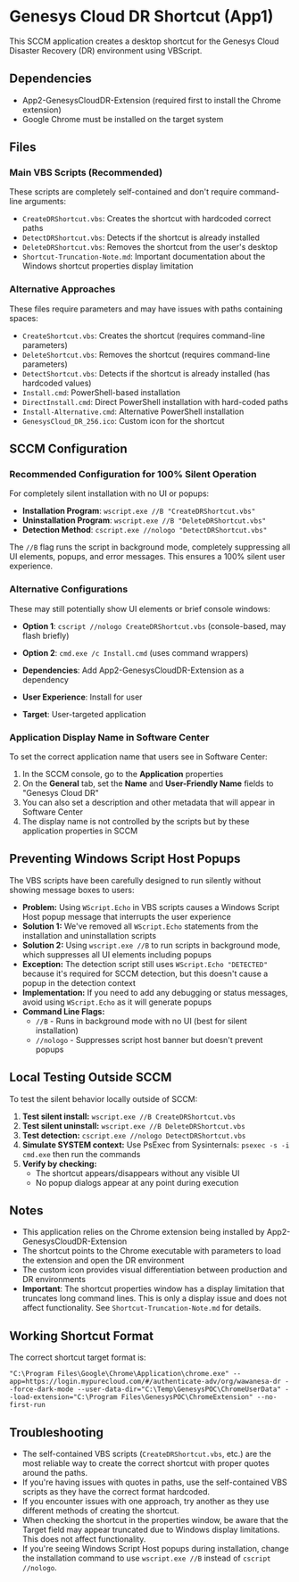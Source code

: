 # Genesys Cloud DR Shortcut (App1)

This SCCM application creates a desktop shortcut for the Genesys Cloud Disaster Recovery (DR) environment using VBScript.

## Dependencies

- App2-GenesysCloudDR-Extension (required first to install the Chrome extension)
- Google Chrome must be installed on the target system

## Files

### Main VBS Scripts (Recommended)
These scripts are completely self-contained and don't require command-line arguments:

- `CreateDRShortcut.vbs`: Creates the shortcut with hardcoded correct paths
- `DetectDRShortcut.vbs`: Detects if the shortcut is already installed
- `DeleteDRShortcut.vbs`: Removes the shortcut from the user's desktop
- `Shortcut-Truncation-Note.md`: Important documentation about the Windows shortcut properties display limitation

### Alternative Approaches
These files require parameters and may have issues with paths containing spaces:

- `CreateShortcut.vbs`: Creates the shortcut (requires command-line parameters)
- `DeleteShortcut.vbs`: Removes the shortcut (requires command-line parameters)
- `DetectShortcut.vbs`: Detects if the shortcut is already installed (has hardcoded values)
- `Install.cmd`: PowerShell-based installation
- `DirectInstall.cmd`: Direct PowerShell installation with hard-coded paths
- `Install-Alternative.cmd`: Alternative PowerShell installation
- `GenesysCloud_DR_256.ico`: Custom icon for the shortcut

## SCCM Configuration

### Recommended Configuration for 100% Silent Operation
For completely silent installation with no UI or popups:

- **Installation Program**: `wscript.exe //B "CreateDRShortcut.vbs"`
- **Uninstallation Program**: `wscript.exe //B "DeleteDRShortcut.vbs"`
- **Detection Method**: `cscript.exe //nologo "DetectDRShortcut.vbs"`

The `//B` flag runs the script in background mode, completely suppressing all UI elements, popups, and error messages. This ensures a 100% silent user experience.

### Alternative Configurations
These may still potentially show UI elements or brief console windows:

- **Option 1**: `cscript //nologo CreateDRShortcut.vbs` (console-based, may flash briefly)
- **Option 2**: `cmd.exe /c Install.cmd` (uses command wrappers)

- **Dependencies**: Add App2-GenesysCloudDR-Extension as a dependency
- **User Experience**: Install for user
- **Target**: User-targeted application

### Application Display Name in Software Center
To set the correct application name that users see in Software Center:
1. In the SCCM console, go to the **Application** properties
2. On the **General** tab, set the **Name** and **User-Friendly Name** fields to "Genesys Cloud DR"
3. You can also set a description and other metadata that will appear in Software Center
4. The display name is not controlled by the scripts but by these application properties in SCCM

## Preventing Windows Script Host Popups

The VBS scripts have been carefully designed to run silently without showing message boxes to users:

- **Problem:** Using `WScript.Echo` in VBS scripts causes a Windows Script Host popup message that interrupts the user experience
- **Solution 1:** We've removed all `WScript.Echo` statements from the installation and uninstallation scripts
- **Solution 2:** Using `wscript.exe //B` to run scripts in background mode, which suppresses all UI elements including popups
- **Exception:** The detection script still uses `WScript.Echo "DETECTED"` because it's required for SCCM detection, but this doesn't cause a popup in the detection context
- **Implementation:** If you need to add any debugging or status messages, avoid using `WScript.Echo` as it will generate popups
- **Command Line Flags:**
  - `//B` - Runs in background mode with no UI (best for silent installation)
  - `//nologo` - Suppresses script host banner but doesn't prevent popups

## Local Testing Outside SCCM

To test the silent behavior locally outside of SCCM:

1. **Test silent install:** `wscript.exe //B CreateDRShortcut.vbs`
2. **Test silent uninstall:** `wscript.exe //B DeleteDRShortcut.vbs`
3. **Test detection:** `cscript.exe //nologo DetectDRShortcut.vbs`
4. **Simulate SYSTEM context:** Use PsExec from Sysinternals: `psexec -s -i cmd.exe` then run the commands
5. **Verify by checking:** 
   - The shortcut appears/disappears without any visible UI
   - No popup dialogs appear at any point during execution

## Notes

- This application relies on the Chrome extension being installed by App2-GenesysCloudDR-Extension
- The shortcut points to the Chrome executable with parameters to load the extension and open the DR environment
- The custom icon provides visual differentiation between production and DR environments 
- **Important**: The shortcut properties window has a display limitation that truncates long command lines. This is only a display issue and does not affect functionality. See `Shortcut-Truncation-Note.md` for details.

## Working Shortcut Format

The correct shortcut target format is:
```
"C:\Program Files\Google\Chrome\Application\chrome.exe" --app=https://login.mypurecloud.com/#/authenticate-adv/org/wawanesa-dr --force-dark-mode --user-data-dir="C:\Temp\GenesysPOC\ChromeUserData" --load-extension="C:\Program Files\GenesysPOC\ChromeExtension" --no-first-run
```

## Troubleshooting

- The self-contained VBS scripts (`CreateDRShortcut.vbs`, etc.) are the most reliable way to create the correct shortcut with proper quotes around the paths.
- If you're having issues with quotes in paths, use the self-contained VBS scripts as they have the correct format hardcoded.
- If you encounter issues with one approach, try another as they use different methods of creating the shortcut.
- When checking the shortcut in the properties window, be aware that the Target field may appear truncated due to Windows display limitations. This does not affect functionality.
- If you're seeing Windows Script Host popups during installation, change the installation command to use `wscript.exe //B` instead of `cscript //nologo`. 